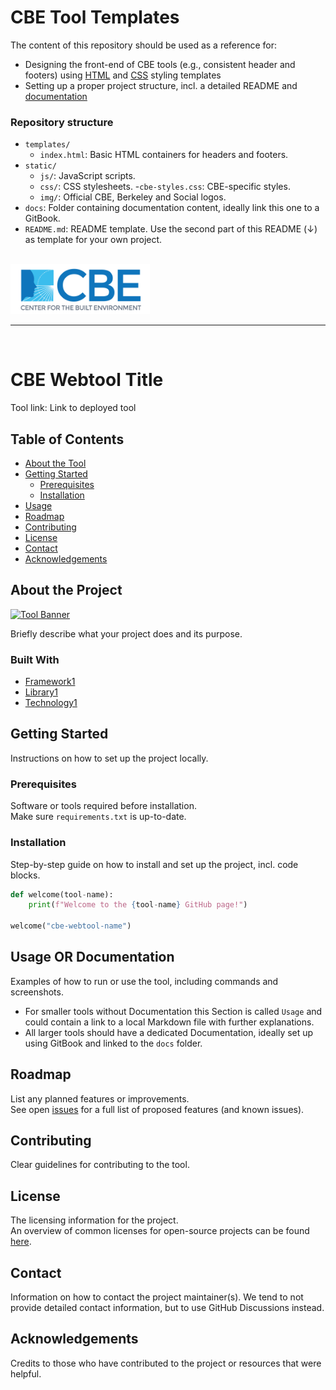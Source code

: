 # CBE Tool Templates

The content of this repository should be used as a reference for:
- Designing the front-end of CBE tools (e.g., consistent header and footers) using [HTML](templates) and [CSS](static/css/cbe-styles.css) styling templates
- Setting up a proper project structure, incl. a detailed README and [documentation](docs)

### Repository structure

- `templates/`
    - `index.html`: Basic HTML containers for headers and footers.
- `static/`
  - `js/`: JavaScript scripts.
  - `css/`: CSS stylesheets.
    -`cbe-styles.css`: CBE-specific styles.
  - `img/`: Official CBE, Berkeley and Social logos.
- `docs`: Folder containing documentation content, ideally link this one to a GitBook.
- `README.md`: README template. Use the second part of this README (↓) as template for your own project. 


<br>

<img src="static/img/CBE-logo-2018-blue.webp" alt="CBE Logo" title="CBE Logo" height="80" width="auto">

<br>

--- 

<br>

# CBE Webtool Title
Tool link: Link to deployed tool

## Table of Contents
- [About the Tool](#about-the-tool)
- [Getting Started](#getting-started)
  - [Prerequisites](#prerequisites)
  - [Installation](#installation)
- [Usage](#usage)
- [Roadmap](#roadmap)
- [Contributing](#contributing)
- [License](#license)
- [Contact](#contact)
- [Acknowledgements](#acknowledgements)

## About the Project
[![Tool Banner](link-to-your-banner-image)](link-to-your-banner-image)

Briefly describe what your project does and its purpose.

### Built With
- [Framework1](https://example.com)
- [Library1](https://example.com)
- [Technology1](https://example.com)

## Getting Started
Instructions on how to set up the project locally.

### Prerequisites
Software or tools required before installation. <br>
Make sure `requirements.txt` is up-to-date.

### Installation
Step-by-step guide on how to install and set up the project, incl. code blocks.

```python
def welcome(tool-name):
    print(f"Welcome to the {tool-name} GitHub page!")

welcome("cbe-webtool-name")
```

## Usage OR Documentation
Examples of how to run or use the tool, including commands and screenshots. <br>
- For smaller tools without Documentation this Section is called `Usage` and could contain a link to a local Markdown file with further explanations.
- All larger tools should have a dedicated Documentation, ideally set up using GitBook and linked to the `docs` folder.

## Roadmap
List any planned features or improvements. <br>
See open [issues](https://github.com/your-username/your-repo/issues) for a full list of proposed features (and known issues).

## Contributing
Clear guidelines for contributing to the tool.

## License
The licensing information for the project. <br>
An overview of common licenses for open-source projects can be found [here](https://choosealicense.com/licenses/).

## Contact
Information on how to contact the project maintainer(s).
We tend to not provide detailed contact information, but to use GitHub Discussions instead.

## Acknowledgements
Credits to those who have contributed to the project or resources that were helpful.
